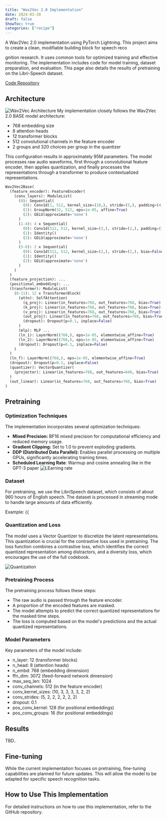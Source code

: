 ```yaml
---
title: "Wav2Vec 2.0 Implementation"
date: 2024-03-20
draft: false
ShowToc: true
categories: ["recipe"]
---
```


A Wav2Vec 2.0 implementation using PyTorch Lightning. This project aims to create a clean, modifiable building block for speech reco


gnition research. It uses common tools for optimized training and effective monitoring. The implementation includes code for model training, dataset preparation, and evaluation. This page also details the results of pretraining on the Libri-Speech dataset.

[Code Repository](https://github.com/JulienRineau/wav2vec)


## Architecture
![Wav2Vec Architecture](/img/wav2vec2/architechture_paper.png)
My implementation closely follows the Wav2Vec 2.0 BASE model architecture:

- 768 embedding size
- 8 attention heads
- 12 transformer blocks
- 512 convolutional channels in the feature encoder
- 2 groups and 320 choices per group in the quantizer

This configuration results in approximately 95M parameters.
The model processes raw audio waveforms, first through a convolutional feature encoder, then applies quantization, and finally processes the representations through a transformer to produce contextualized representations.

```python
Wav2Vec2Base(
  (feature_encoder): FeatureEncoder(
    (conv_layers): ModuleList(
      (0): Sequential(
        (0): Conv1d(1, 512, kernel_size=(10,), stride=(5,), padding=(4,), bias=False)
        (1): GroupNorm(32, 512, eps=1e-05, affine=True)
        (2): GELU(approximate='none')
      )
      (1-4): 4 x Sequential(
        (0): Conv1d(512, 512, kernel_size=(3,), stride=(2,), padding=(1,), bias=False)
        (1): Identity()
        (2): GELU(approximate='none')
      )
      (5-6): 2 x Sequential(
        (0): Conv1d(512, 512, kernel_size=(2,), stride=(2,), bias=False)
        (1): Identity()
        (2): GELU(approximate='none')
      )
    )
  )
  (feature_projection): ...
  (positional_embedding): ...
  (transformer): ModuleList(
    (0-11): 12 x TransformerBlock(
      (attn): SelfAttention(
        (q_proj): Linear(in_features=768, out_features=768, bias=True)
        (k_proj): Linear(in_features=768, out_features=768, bias=True)
        (v_proj): Linear(in_features=768, out_features=768, bias=True)
        (out_proj): Linear(in_features=768, out_features=768, bias=True)
        (dropout): Dropout(p=0.1, inplace=False)
      )
      (mlp): MLP ...
      (ln_1): LayerNorm((768,), eps=1e-05, elementwise_affine=True)
      (ln_2): LayerNorm((768,), eps=1e-05, elementwise_affine=True)
      (dropout): Dropout(p=0.1, inplace=False)
    )
  )
  (ln_f): LayerNorm((768,), eps=1e-05, elementwise_affine=True)
  (dropout): Dropout(p=0.1, inplace=False)
  (quantizer): VectorQuantizer(
    (projector): Linear(in_features=768, out_features=640, bias=True)
  )
  (out_linear): Linear(in_features=768, out_features=768, bias=True)
)
```
## Pretraining
### Optimization Techniques
The implementation incorporates several optimization techniques:

- **Mixed Precision:** BF16 mixed precision for computational efficiency and reduced memory usage.
- **Gradient Clipping:** Set to 1.0 to prevent exploding gradients.
- **DDP (Distributed Data Parallel):** Enables parallel processing on multiple GPUs, significantly accelerating training times.
- **Scheduled Learning Rate**: Warmup and cosine annealing like in the GPT-3 paper
![LEarning rate](/img/wav2vec2/learning_rate.png)


### Dataset
For pretraining, we use the LibriSpeech dataset, which consists of about 960 hours of English speech. The dataset is processed in streaming mode to handle large amounts of data efficiently.

Example:
{{<audio src="audio.wav" caption="''Chapter sixteen: I might have told you of the beginning of this liaison in a few lines, but I wanted you to see every step by which we came to agree to whatever Marguerite wished.''">}}


### Quantization and Loss
The model uses a Vector Quantizer to discretize the latent representations. This quantization is crucial for the contrastive loss used in pretraining. The loss function combines a contrastive loss, which identifies the correct quantized representation among distractors, and a diversity loss, which encourages the use of the full codebook.

![Quantization](/img/wav2vec2/pq.webp)


### Pretraining Process
The pretraining process follows these steps:

- The raw audio is passed through the feature encoder.
- A proportion of the encoded features are masked.
- The model attempts to predict the correct quantized representations for the masked time steps.
- The loss is computed based on the model's predictions and the actual quantized representations.

### Model Parameters
Key parameters of the model include:

- n_layer: 12 (transformer blocks)
- n_head: 8 (attention heads)
- n_embd: 768 (embedding dimension)
- ffn_dim: 3072 (feed-forward network dimension)
- max_seq_len: 1024
- conv_channels: 512 (in the feature encoder)
- conv_kernel_sizes: (10, 3, 3, 3, 3, 2, 2)
- conv_strides: (5, 2, 2, 2, 2, 2, 2)
- dropout: 0.1
- pos_conv_kernel: 128 (for positional embeddings)
- pos_conv_groups: 16 (for positional embeddings)

## Results
TBD..

## Fine-tuning
While the current implementation focuses on pretraining, fine-tuning capabilities are planned for future updates. This will allow the model to be adapted for specific speech recognition tasks.

## How to Use This Implementation
For detailed instructions on how to use this implementation, refer to the GitHub repository.